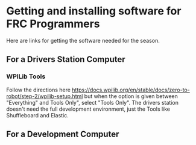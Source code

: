 # Getting and installing software for FRC Programmers

Here are links for getting the software needed for the season. 

## For a Drivers Station Computer

### WPILib Tools
Follow the directions here https://docs.wpilib.org/en/stable/docs/zero-to-robot/step-2/wpilib-setup.html but when the option is given between "Everything" and Tools Only", select "Tools Only". The drivers station doesn't need the full development environment, just the Tools like Shuffleboard and Elastic. 



## For a Development Computer

